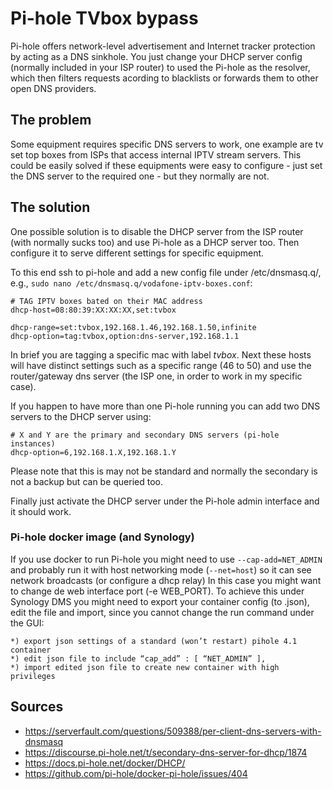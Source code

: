 # Pi-hole TVbox bypass

Pi-hole offers network-level advertisement and Internet tracker protection by acting as a DNS sinkhole. You just change your DHCP server config (normally included in your ISP router) to used the Pi-hole as the resolver, which then filters requests acording to blacklists or forwards them to other open DNS providers.

## The problem
Some equipment requires specific DNS servers to work, one example are tv set top boxes from ISPs that access internal IPTV stream servers. This could be easily solved if these equipments were easy to configure - just set the DNS server to the required one - but they normally are not.

## The solution
One possible solution is to disable the DHCP server from the ISP router (with normally sucks too) and use Pi-hole as a DHCP server too. Then configure it to serve different settings for specific equipment.

To this end ssh to pi-hole and add a new config file under /etc/dnsmasq.q/, e.g., `sudo nano /etc/dnsmasq.q/vodafone-iptv-boxes.conf`:
```
# TAG IPTV boxes bated on their MAC address
dhcp-host=08:80:39:XX:XX:XX,set:tvbox

dhcp-range=set:tvbox,192.168.1.46,192.168.1.50,infinite
dhcp-option=tag:tvbox,option:dns-server,192.168.1.1
```
In brief you are tagging a specific mac with label _tvbox_. Next these hosts will have distinct settings such as a specific range (46 to 50) and use the router/gateway dns server (the ISP one, in order to work in my specific case).


If you happen to have more than one Pi-hole running you can add two DNS servers to the DHCP server using:
```
# X and Y are the primary and secondary DNS servers (pi-hole instances)
dhcp-option=6,192.168.1.X,192.168.1.Y
```
Please note that this is may not be standard and normally the secondary is not a backup but can be queried too.

Finally just activate the DHCP server under the Pi-hole admin interface and it should work.

### Pi-hole docker image (and Synology)
If you use docker to run Pi-hole you might need to use `--cap-add=NET_ADMIN` and probably run it with host networking mode (`--net=host`) so it can see network broadcasts (or configure a dhcp relay) In this case you might want to change de web interface port (-e WEB_PORT). To achieve this under Synology DMS you might need to export your container config (to .json), edit the file and import, since you cannot change the run command under the GUI:
```
*) export json settings of a standard (won’t restart) pihole 4.1 container
*) edit json file to include “cap_add” : [ “NET_ADMIN” ],
*) import edited json file to create new container with high privileges
```

## Sources
* https://serverfault.com/questions/509388/per-client-dns-servers-with-dnsmasq
* https://discourse.pi-hole.net/t/secondary-dns-server-for-dhcp/1874
* https://docs.pi-hole.net/docker/DHCP/
* https://github.com/pi-hole/docker-pi-hole/issues/404
